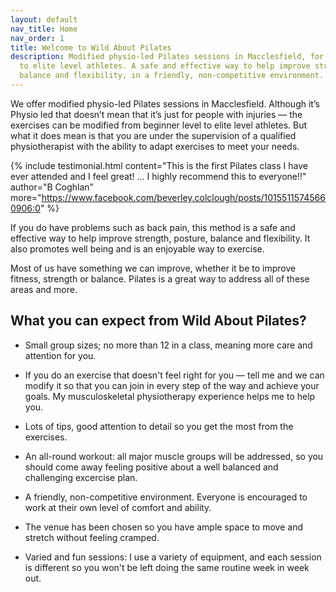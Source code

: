 ```yaml
---
layout: default
nav_title: Home
nav_order: 1
title: Welcome to Wild About Pilates
description: Modified physio-led Pilates sessions in Macclesfield, for beginners
  to elite level athletes. A safe and effective way to help improve strength, posture,
  balance and flexibility, in a friendly, non-competitive environment.
---
```


We offer modified physio-led Pilates sessions in Macclesfield.  Although it’s Physio led that doesn’t mean that it’s just for people with injuries — the exercises can be modified from beginner level to elite level athletes. But what it does mean is that you are under the supervision of a qualified physiotherapist with the ability to adapt exercises to meet your needs.

{% include testimonial.html
    content="This is the first Pilates class I have ever attended and I feel great! &hellip; I highly recommend this to everyone!!"
    author="B Coghlan"
    more="https://www.facebook.com/beverley.colclough/posts/10155115745660906:0"
%}

If you do have problems such as back pain, this method is a safe and effective way to help improve strength, posture, balance and flexibility. It also promotes well being and is an enjoyable way to exercise.

Most of us have something we can improve, whether it be to improve fitness, strength or balance. Pilates is a great way to address all of these areas and more.

## What you can expect from Wild About Pilates?

* Small group sizes; no more than 12 in a class, meaning more care and attention for you.

* If you do an exercise that doesn't feel right for you — tell me and we can modify it so that you can join in every step of the way and achieve your goals.  My musculoskeletal physiotherapy experience helps me to help you.

* Lots of tips, good attention to detail so you get the most from the exercises.

* An all-round workout: all major muscle groups will be addressed, so you should come away feeling positive about a well balanced and challenging excercise plan.

* A friendly, non-competitive environment. Everyone is encouraged to work at their own level of comfort and ability.

* The venue has been chosen so you have ample space to move and stretch without feeling cramped.

* Varied and fun sessions: I use a variety of equipment, and each session is different so you won't be left doing the same routine week in week out.
